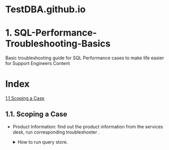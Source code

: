 # TestDBA.github.io

# 1. SQL-Performance-Troubleshooting-Basics

Basic troubleshooting guide for SQL Performance cases to make life easier for Support Engineers
Content  

# Index

[1.1 Scoping a Case](#1.1-Scoping-a-Case)  

## 1.1. Scoping a Case

- Product Information: find out the product information from the services desk, run corresponding troubleshooter .
    <details><summary>How to run query store.</summary>

  - SQL DB: ASC -> Tools -> SQL Troubleshooter
    ![QDS](/quertstore.png)

    </details>
